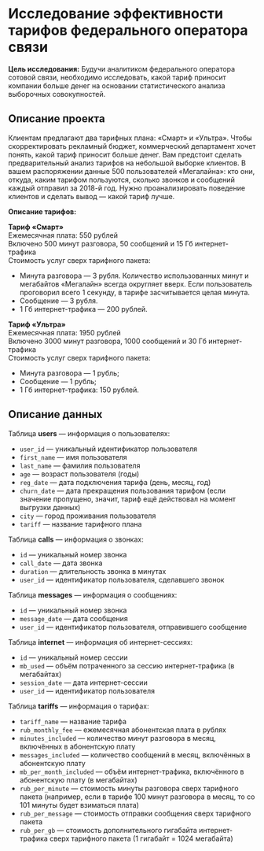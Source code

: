 # Исследование эффективности тарифов федерального оператора связи

<b>Цель исследования:</b> Будучи аналитиком федерального оператора сотовой связи, необходимо исследовать, какой тариф приносит компании больше денег на основании статистического анализа выборочных совокупностей.

## Описание проекта

Клиентам предлагают два тарифных плана: «Смарт» и «Ультра». Чтобы скорректировать рекламный бюджет, коммерческий департамент хочет понять, какой тариф приносит больше денег.
Вам предстоит сделать предварительный анализ тарифов на небольшой выборке клиентов. В вашем распоряжении данные 500 пользователей «Мегалайна»: кто они, откуда, каким тарифом пользуются, сколько звонков и сообщений каждый отправил за 2018-й год. Нужно проанализировать поведение клиентов и сделать вывод — какой тариф лучше.

<b>Описание тарифов:</b>

<b>Тариф «Смарт»</b> \
Ежемесячная плата: 550 рублей \
Включено 500 минут разговора, 50 сообщений и 15 Гб интернет-трафика \
Стоимость услуг сверх тарифного пакета: 
 - Минута разговора — 3 рубля. Количество использованных минут и мегабайтов «Мегалайн» всегда округляет вверх. Если пользователь проговорил всего 1 секунду, в тарифе засчитывается целая минута.
 - Сообщение — 3 рубля. 
 - 1 Гб интернет-трафика — 200 рублей.
 
<b>Тариф «Ультра»</b> \
Ежемесячная плата: 1950 рублей \
Включено 3000 минут разговора, 1000 сообщений и 30 Гб интернет-трафика \
Стоимость услуг сверх тарифного пакета: 
 - Минута разговора — 1 рубль;
 - Сообщение — 1 рубль;
 - 1 Гб интернет-трафика: 150 рублей.

## Описание данных

Таблица <b>users</b> — информация о пользователях: 
 - `user_id` — уникальный идентификатор пользователя 
 - `first_name` — имя пользователя 
 - `last_name` — фамилия пользователя 
 - `age` — возраст пользователя (годы) 
 - `reg_date` — дата подключения тарифа (день, месяц, год) 
 - `churn_date` — дата прекращения пользования тарифом (если значение пропущено, значит, тариф ещё действовал на момент выгрузки данных) 
 - `city` — город проживания пользователя 
 - `tariff` — название тарифного плана 
 
Таблица <b>calls</b> — информация о звонках: 
 - `id` — уникальный номер звонка 
 - `call_date` — дата звонка 
 - `duration` — длительность звонка в минутах 
 - `user_id` — идентификатор пользователя, сделавшего звонок 

Таблица <b>messages</b> — информация о сообщениях: 
 - `id` — уникальный номер звонка 
 - `message_date` — дата сообщения 
 - `user_id` — идентификатор пользователя, отправившего сообщение 

Таблица <b>internet</b> — информация об интернет-сессиях: 
 - `id` — уникальный номер сессии 
 - `mb_used` — объём потраченного за сессию интернет-трафика (в мегабайтах) 
 - `session_date` — дата интернет-сессии 
 - `user_id` — идентификатор пользователя 

Таблица <b>tariffs</b> — информация о тарифах: 
 - `tariff_name` — название тарифа 
 - `rub_monthly_fee` — ежемесячная абонентская плата в рублях 
 - `minutes_included` — количество минут разговора в месяц, включённых в абонентскую плату 
 - `messages_included` — количество сообщений в месяц, включённых в абонентскую плату 
 - `mb_per_month_included` — объём интернет-трафика, включённого в абонентскую плату (в мегабайтах) 
 - `rub_per_minute` — стоимость минуты разговора сверх тарифного пакета (например, если в тарифе 100 минут разговора в месяц, то со 101 минуты будет взиматься плата) 
 - `rub_per_message` — стоимость отправки сообщения сверх тарифного пакета 
 - `rub_per_gb` — стоимость дополнительного гигабайта интернет-трафика сверх тарифного пакета (1 гигабайт = 1024 мегабайта) 
